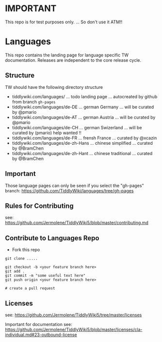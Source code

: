 # IMPORTANT

This repo is for test purposes only. ... So don't use it ATM!!

# Languages
This repo contains the landing page for language specific TW documentation. Releases are independent to the core release cycle.

## Structure

TW should have the following directory structure

 - tiddlywiki.com/languages/ ... todo landing page ... autocreated by github from branch `gh-pages`
 - tiddlywiki.com/languages/de-DE ... german Germany ... will be curated by @pmario
 - tiddlywiki.com/languages/de-AT ... german Austria ... will be curated by @pmario
 - tiddlywiki.com/languages/de-CH ... german Swizerland ... will be curated by (pmario) help wanted !!
 - tiddlywiki.com/languages/de-FR ... frensh France ... curated by @xcazin
 - tiddlywiki.com/languages/de-zh-Hans ... chinese simplified ... curated by @BramChen
 - tiddlywiki.com/languages/de-zh-Hant ... chinese traditional ... curated by @BramChen

## Important

Those language pages can only be seen if you select the "gh-pages" branch: https://github.com/TiddlyWiki/languages/tree/gh-pages 

## Rules for Contributing 

see: https://github.com/Jermolene/TiddlyWiki5/blob/master/contributing.md

## Contribute to Languages Repo

 - Fork this repo

```
git clone ..... 

git checkout -b <your feature branch here>
git add .
git commit -m "some useful text here"
git push origin <your feature branch here>

# create a pull request
```

## Licenses

see: https://github.com/Jermolene/TiddlyWiki5/tree/master/licenses

Important for documentation see: https://github.com/Jermolene/TiddlyWiki5/blob/master/licenses/cla-individual.md#23-outbound-license
